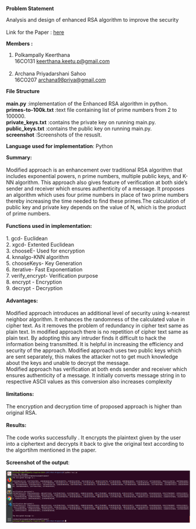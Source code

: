 **Problem Statement**

Analysis and design of enhanced RSA algorithm to improve the security<br>
<br>
Link for the Paper : [here](https://ieeexplore.ieee.org/document/7977330/)

**Members :**

1. Polkampally Keerthana <br>      16CO131  keerthana.keetu.p@gmail.com<br><br>
2. Archana Priyadarshani Sahoo<br> 16CO207  archana98priya@gmail.com


**File Structure**<br><br>
**main.py**             :implementation of the Enhanced RSA algorithm in python.<br>
**primes-to-100k.txt**  :text file containing list of prime numbers from 2 to 100000.<br>
**private_keys.txt**    :contains the private key on running main.py.<br>
**public_keys.txt**     :contains the public key on running main.py.<br>
**screenshot**          :Screenshots of the resuslt.<br>

**Language used for implementation**: Python <br>

**Summary:**<br>
    <br>
    Modified approach is an enhancement over traditional RSA algorithm that includes exponential powers, n prime numbers, multiple public keys, and K-NN algorithm.
    This approach also gives feature of verification at both side’s sender and receiver which ensures authenticity of a message. 
    It proposes an algorithm which uses four prime numbers in place of two prime numbers thereby increasing the time needed to find these primes.The calculation of public key and private key depends on the value of N, which is the product of prime numbers.<br>
    <br>
**Functions used in implementation:**<br>
<br> 1. gcd- Euclidean<br>
     2. xgcd- Extented Euclidean<br>
     3. chooseE- Used for encryption<br>
     4. knnalgo-KNN algorithm<br>
     5. chooseKeys- Key Generation<br>
     6. iterative- Fast Exponentiation<br>
     7. verify_encrypt- Verification purpose<br>
     8. encrypt - Encryption<br>
     9. decrypt - Decryption<br>
     <br>
**Advantages:**<br>
<br>Modified approach introduces an additional level of security using k-nearest neighbor algorithm. It enhances the randomness of the calculated value in cipher text. As it removes the problem of redundancy in cipher text same as plain text. In modified approach there is no repetition of cipher text same as plain text. By adopting this any intruder finds it difficult to hack the information being transmitted. It is helpful in increasing the efficiency and security of the approach. Modified approach uses two public keys which are sent separately, this makes the attacker not to get much knowledge about the keys and unable to decrypt the message. 
<br>Modified approach has verification at both ends sender and receiver which ensures authenticity of a message. It initially converts message string in to respective ASCII values as this conversion also increases complexity  <br>
<br>
**limitations:**<br>
    <br>
    The encryption and decryption time of proposed approach is higher than original RSA.
    <br>
    <br>
**Results:**<br>
    <br>
     The code works successfully . It encrypts the plaintext given by the user into a ciphertext and decrypts it back to give the original text according to the algortihm mentioned in the paper.<br>
    <br>
**Screenshot of the output**:<br>

![](./numerics.png)<br><br>
    